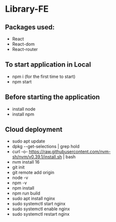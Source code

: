 # Library-FE
## Packages used:
- React
- React-dom
- React-router

## To start application in Local
- npm i (for the first time to start)
- npm start

## Before starting the application
- install node
- install npm

## Cloud deployment
- sudo apt update
- dpkg --get-selections | grep hold
- curl -o- https://raw.githubusercontent.com/nvm-sh/nvm/v0.39.1/install.sh | bash
- nvm install 16
- git init
- git remote add origin <url>
- node -v
- npm -v
- npm install
- npm run build
- sudo apt install nginx
- sudo systemctl start nginx
- sudo systemctl enable nginx
- sudo systemctl restart nginx
 
